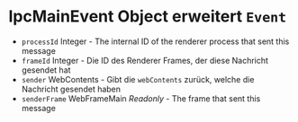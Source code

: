 # IpcMainEvent Object erweitert `Event`

* `processId` Integer - The internal ID of the renderer process that sent this message
* `frameId` Integer - Die ID des Renderer Frames, der diese Nachricht gesendet hat
* `sender` WebContents - Gibt die `webContents` zurück, welche die Nachricht gesendet haben
* `senderFrame` WebFrameMain _Readonly_ - The frame that sent this message
